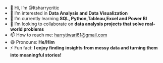 - 👋 Hi, I’m @Itsharrycritic  
- 👀 I’m interested in **Data Analysis and Data Visualization**  
- 🌱 I’m currently learning **SQL, Python,Tableau,Excel and Power BI**  
- 💞️ I’m looking to collaborate on **data analysis projects that solve real-world problems**  
- 📫 How to reach me: harrytiwari61@gmail.com 
- 😄 Pronouns: **He/Him**  
- ⚡ Fun fact: **I enjoy finding insights from messy data and turning them into meaningful stories!**
<!---
Itsharrycritic/Itsharrycritic is a ✨ special ✨ repository because its `README.md` (this file) appears on your GitHub profile.
You can click the Preview link to take a look at your changes.
--->

 
